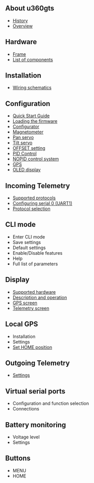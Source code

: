 ## About u360gts

- [History](history.md)
- [Overview](overview.md)

## Hardware

- [Frame](hardware-frame.md)
- [List of components](hardware-list-of-components.md)

## Installation

- [Wiring schematics](install-wiring-schematics.md)

## Configuration
- [Quick Start Guide](configuration-quick-start-guide.md)
- [Loading the firmware](configuration-loading-firmware.md)
- [Configurator](https://github.com/raul-ortega/u360gts-configurator)
- [Magnetometer](configuration-compass.md)
- [Pan servo](configuration-pan-servo.md)
- [Tilt servo](configuration-tilt-servo.md)
- [OFFSET setting](configuration-offset.md)
- [PID Control](configuration-pid-controller.md)
- [NOPID control system](configuration-nopid-system.md)
- [GPS](configuration-gps.md)
- [OLED display](configuration-display.md)

## Incoming Telemetry

- [Supported protocols](incomming-telemetry-protocols.md)
- [Configuring serial 0 (UART1)](configuration-serial0.md)
- [Protocol selection](ncommint-telemetry-protocol-selection.md)

##  CLI mode

- Enter CLI mode
- Save settings
- Default settings
- Enable/Disable features
- Help
- Full list of parameters

## Display
- [Supported hardware](display-supported-hardware.md)
- [Description and operation](display-description-and-operation.md)
- [GPS screen](display-gps.md)
- [Telemetry screen](display-telemetry.md)

## Local GPS

- Installation
- Settings
- [Set HOME position](set-home.md)

## Outgoing Telemetry

- [Settings](outgoing-telemetry.md)

## Virtual serial ports

- Configuration and function selection
- Connections

## Battery monitoring

- Voltage level
- Settings

## Buttons

- MENU
- HOME
